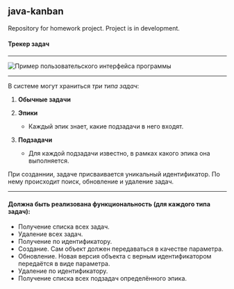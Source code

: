 ## java-kanban
Repository for homework project.
Project is in development.

#### Трекер задач
---

![Пример пользовательского интерфейса программы](https://pictures.s3.yandex.net/resources/Untitled_25_1639469823.png "Пример интерфейса")

---

В системе могут храниться _три типа задач_:

1. **Обычные задачи**

2. **Эпики**
	* Каждый эпик знает, какие подзадачи в него входят.

3. **Подзадачи**
	* Для каждой подзадачи известно, в рамках какого эпика она выполняется.

При созданнии, задаче присваивается уникальный идентификатор. По нему происходит поиск, обновление и удаление задач.

---
#### Должна быть реализована функциональность (для каждого типа задач):

* Получение списка всех задач.
* Удаление всех задач.
* Получение по идентификатору.
* Создание. Сам объект должен передаваться в качестве параметра.
* Обновление. Новая версия объекта с верным идентификатором передаётся в виде параметра.
* Удаление по идентификатору.
* Получение списка всех подзадач определённого эпика.


